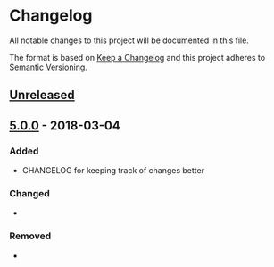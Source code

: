 # Changelog
All notable changes to this project will be documented in this file.

The format is based on [Keep a Changelog](http://keepachangelog.com/en/1.0.0/)
and this project adheres to [Semantic Versioning](http://semver.org/spec/v2.0.0.html).

## [Unreleased]

## [5.0.0] - 2018-03-04
### Added
- CHANGELOG for keeping track of changes better

### Changed
- 

### Removed
- 

[Unreleased]: https://github.com/olivierlacan/keep-a-changelog/compare/v4.2.0...HEAD
[5.0.0]: https://github.com/olivierlacan/keep-a-changelog/compare/v4.2.0...v5.0.0
